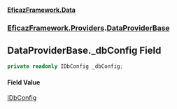 #### [EficazFramework.Data](EficazFrameworkData.md 'EficazFramework Data')
### [EficazFramework.Providers](EficazFrameworkData.md#EficazFramework.Providers 'EficazFramework.Providers').[DataProviderBase](EficazFramework.Providers/DataProviderBase.md 'EficazFramework.Providers.DataProviderBase')

## DataProviderBase._dbConfig Field

```csharp
private readonly IDbConfig _dbConfig;
```

#### Field Value
[IDbConfig](EficazFramework.Configuration/IDbConfig.md 'EficazFramework.Configuration.IDbConfig')